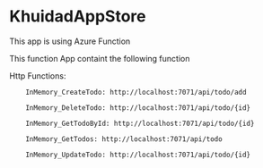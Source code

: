 # KhuidadAppStore
This app is using Azure Function

This function App containt the following function 

Http Functions:

        InMemory_CreateTodo: http://localhost:7071/api/todo/add

        InMemory_DeleteTodo: http://localhost:7071/api/todo/{id}

        InMemory_GetTodoById: http://localhost:7071/api/todo/{id}

        InMemory_GetTodos: http://localhost:7071/api/todo

        InMemory_UpdateTodo: http://localhost:7071/api/todo/{id}

